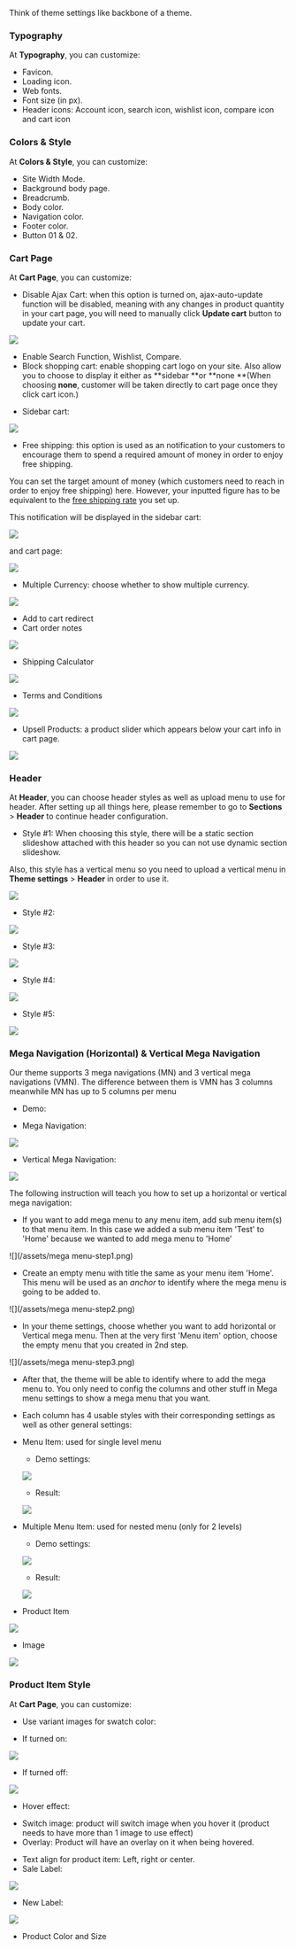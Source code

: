 Think of theme settings like backbone of a theme.

### Typography
At **Typography**, you can customize:
 * Favicon.
 * Loading icon.
 * Web fonts.
 * Font size (in px).
 * Header icons: Account icon, search icon, wishlist icon, compare icon and cart icon
 
### Colors & Style
At **Colors & Style**, you can customize:
 * Site Width Mode.
 * Background body page.
 * Breadcrumb.
 * Body color.
 * Navigation color.
 * Footer color.
 * Button 01 & 02.
 
### Cart Page
At **Cart Page**, you can customize:
 * Disable Ajax Cart: when this option is turned on, ajax-auto-update function will be disabled, meaning with any changes in product quantity in your cart page, you will need to manually click **Update cart** button to update your cart.
 
  ![](/assets/disable-ajax-cart.png) 
  
 * Enable Search Function, Wishlist, Compare.
 * Block shopping cart: enable shopping cart logo on your site. Also allow you to choose to display it either as **sidebar **or **none **(When choosing **none**, customer will be taken directly to cart page once they click cart icon.)
 
  - Sidebar cart:
  
  ![](/assets/sidebar-cart.png)
  
 * Free shipping: this option is used as an notification to your customers to encourage them to spend a required amount of money in order to enjoy free shipping.
 
 You can set the target amount of money (which customers need to reach in order to enjoy free shipping) here. However, your inputted figure has to be equivalent to the [free shipping rate](https://help.shopify.com/en/manual/shipping/rates-and-methods/free-shipping) you set up. 
 
 This notification will be displayed in the sidebar cart:
 
 ![](/assets/free-ship-notif-cart-sb.png)                
  
 and cart page:
 
 ![](/assets/free-ship-notif-cart-page.png)  
   
 * Multiple Currency: choose whether to show multiple currency.
 
 ![](/assets/multiple_currency.png)
 
 * Add to cart redirect
 * Cart order notes
 
 ![](/assets/order_note.png)
 
 * Shipping Calculator
 
 ![](/assets/shipping_cal.png)
 
 * Terms and Conditions
 
 ![](/assets/term-con.png)
 
 * Upsell Products: a product slider which appears below your cart info in cart page. 
 
![](/assets/upsell.png)

### Header
At **Header**, you can choose header styles as well as upload menu to use for header. After setting up all things here, please remember to go to **Sections** > **Header** to continue header configuration.
 - Style #1: When choosing this style, there will be a static section slideshow attached with this header so you can not use dynamic section slideshow. 
 
 Also, this style has a vertical menu so you need to upload a vertical menu in **Theme settings** > **Header** in order to use it.
 
![](/assets/header-style1_01.png)

- Style #2:

![](/assets/header-style2_01.png)

- Style #3:

![](/assets/header-style3_01.png)

- Style #4:

![](/assets/header-style4_01.png)

- Style #5:

![](/assets/header-style5_01.png)

### Mega Navigation (Horizontal) & Vertical Mega Navigation
Our theme supports 3 mega navigations (MN) and 3 vertical mega navigations (VMN). The difference between them is VMN has 3 columns meanwhile MN has up to 5 columns per menu
 - Demo:
 
  * Mega Navigation:
  
  ![](/assets/horizontal-mega.png)
  
  * Vertical Mega Navigation:
  
  ![](/assets/vertical-mega.png)

The following instruction will teach you how to set up a horizontal or vertical mega navigation:

 - If you want to add mega menu to any menu item, add sub menu item(s) to that menu item. In this case we added a sub menu item 'Test' to 'Home' because we wanted to add mega menu to 'Home'
 
 ![](/assets/mega menu-step1.png)
 
 - Create an empty menu with title the same as your menu item 'Home'. This menu will be used as an _anchor_ to identify where the mega menu is going to be added to. 
 
 ![](/assets/mega menu-step2.png)
 
 - In your theme settings, choose whether you want to add horizontal or Vertical mega menu. Then at the very first 'Menu item' option, choose the empty menu that you created in 2nd step.
 
 ![](/assets/mega menu-step3.png)
 
 - After that, the theme will be able to identify where to add the mega menu to. You only need to config the columns and other stuff in Mega menu settings to show a mega menu that you want. 
 
 - Each column has 4 usable styles with their corresponding settings as well as other general settings:
 
  * Menu Item: used for single level menu
  
    - Demo settings:
    
    ![](/assets/menu-item-setup.png)
    
    - Result:
  
    ![](/assets/menu-item.png)
 
  * Multiple Menu Item: used for nested menu (only for 2 levels)
  
    - Demo settings:
  
    ![](/assets/multiple-menu-setup.png)
    
    - Result:
  
    ![](/assets/multiple-menu.png) 
  
  * Product Item
  
  ![](/assets/product-item.png)
  
  * Image
  
  ![](/assets/image-type.png)
  
### Product Item Style
At **Cart Page**, you can customize:
 * Use variant images for swatch color: 
  - If turned on:
  
  ![](/assets/turn-on-swatch.png)
  
  - If turned off:
  
  ![](/assets/swatch-color.png)
  
 * Hover effect:
  - Switch image: product will switch image when you hover it (product needs to have more than 1 image to use effect)
  - Overlay: Product will have an overlay on it when being hovered.
  
 * Text align for product item: Left, right or center.
 * Sale Label:
 
 ![](/assets/sale_label.png)
 
 * New Label:
 
 ![](/assets/new_label.png)
 
 * Product Color and Size
       


    


   
 
 
